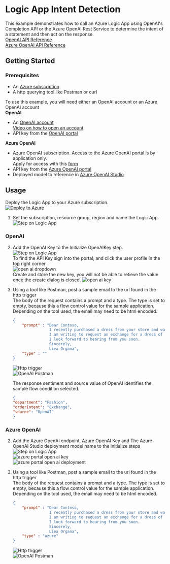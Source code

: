 # Logic App Intent Detection

This example demonstrates how to call an Azure Logic App using OpenAI's Completion API or the Azure OpenAI Rest Service to determine the intent of a statement and then act on the response.  
[OpenAI API Reference](https://platform.openai.com/docs/api-reference/completions)  
[Azure OpenAI API Reference](https://learn.microsoft.com/en-us/azure/cognitive-services/openai/reference#completions)

## Getting Started

### Prerequisites

* An [Azure subscription](https://azure.microsoft.com/free/)  
* A http querying tool like Postman or curl

To use this example, you will need either an OpenAI account or an Azure OpenAI account  
**OpenAI**
* An [OpenAI account](https://openai.com/)  
[Video on how to open an account](https://www.youtube.com/watch?v=zJSYMWlCcPY)
* API key from the [OpenAI portal](https://platform.openai.com/)  

**Azure OpenAI**
* Azure OpenAI subscription.  Access to the Azure OpenAI portal is by application only.  
Apply for access with this [form](https://aka.ms/oai/access?azure-portal=true)  
* API key from the [Azure OpenAI portal](https://learn.microsoft.com/en-us/azure/cognitive-services/openai/how-to/create-resource?pivots=web-portal#create-a-resource)
* Deployed model to reference in [Azure OpenAI Studio](https://learn.microsoft.com/en-us/azure/cognitive-services/openai/how-to/create-resource?pivots=web-portal#deploy-a-model)

## Usage  

Deploy the Logic App to your Azure subscription.  
[![Deploy to Azure](https://aka.ms/deploytoazurebutton)](https://portal.azure.com/#create/Microsoft.Template/uri/https%3A%2F%2Fraw.githubusercontent.com%2Fmicrosoft%2Fglobalopenaihack%2Ftest%2Fquickstarts%2FIntentDetection%2FOpenAILogicApp%2Fazuredeploy.json)   

1. Set the subscription, resource group, region and name the Logic App.  
![Step on Logic App](../../../images/intentdetection/step1.jpg)  

### OpenAI  
2. Add the OpenAI Key to the Initialize OpenAIKey step.  
![Step on Logic App](../../../images/intentdetection/step2oai.jpg)  
To find the API Key sign into the portal, and click the user profile in the top right corner  
![open ai dropdown](../../../images/sentimentanalysis/openaidropdown.jpg)  
Create and store the new key, you will not be able to retieve the value once the create dialog is closed. 
![open ai key](../../../images/sentimentanalysis/openaiSecret.jpg)  

3. Using a tool like Postman, post a sample email to the url found in the http trigger   
    The body of the request contains a prompt and a type.  The type is set to empty, because this a flow control value for the sample application.   
    Depending on the tool used, the email may need to be html encoded.    
    ```JSON
    {
        "prompt" : "Dear Contoso,
                    I recently purchased a dress from your store and was disappointed to find that it was much shorter than expected. The dress I received was not the same length as the one pictured on your website.
                    I am writing to request an exchange for a dress of the correct length. I understand that the product I received was not what I expected, and I would like to receive a dress that is the same length as the one pictured on your website.
                    I look forward to hearing from you soon.
                    Sincerely,
                    Liea Organa",
        "type" : ""
    }
    ```
    ![Http trigger](../../../images/intentdetection/step3oai.jpg)  
    ![OpenAI Postman](../../../images/intentdetection/step3oaipostman.jpg)  
    
    The response sentiment and source value of OpenAI identifies the sample flow condition selected.  
    ```JSON
    {
    "department": "Fashion",
    "orderIntent": "Exchange",
    "source": "OpenAI"
    }
    ```  
### Azure OpenAI
2. Add the Azure OpenAI endpoint, Azure OpenAI Key and The Azure OpenAI Studio deployment model name to the initialize steps  
![Step on Logic App](../../../images/intentdetection/step2azoai.jpg)  
![azure portal open ai key](../../../images/sentimentanalysis/openaikeys.jpg)  
![azure portal open ai deployment](../../../images/sentimentanalysis/deployments.jpg)  

3.  Using a tool like Postman, post a sample email to the url found in the http trigger   
    The body of the request contains a prompt and a type.  The type is set to empty, because this a flow control value for the sample application.   
    Depending on the tool used, the email may need to be html encoded.    
    ```JSON
    {
        "prompt" : "Dear Contoso,
                    I recently purchased a dress from your store and was disappointed to find that it was much shorter than expected. The dress I received was not the same length as the one pictured on your website.
                    I am writing to request an exchange for a dress of the correct length. I understand that the product I received was not what I expected, and I would like to receive a dress that is the same length as the one pictured on your website.
                    I look forward to hearing from you soon.
                    Sincerely,
                    Liea Organa",
        "type" : "azure"
    }
    ```
    ![Http trigger](../../../images/intentdetection/step3oai.jpg)  
    ![OpenAI Postman](../../../images/intentdetection/step3azureoaipostman.jpg)
    
